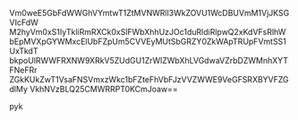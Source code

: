 Vm0weE5GbFdWWGhVYmtwT1ZtMVNWRll3WkZOVU1WcDBUVmM1VjJKSGVIcFdW
M2hyVm0xS1IyTkliRmRXCk0xSlFWbXhhUzJOc1duRldiRlpwQ2xKdVFsRlhW
bEpMVXpGYWMxcElUbFZpUm5CVVEyMUtSbGRZY0ZkWApTRUpFVmtSS1UxTkdT
bkpoUlRWWFRXNW9XRkV5ZUdGU1ZrWlZWbXhLVGdwaVZrbDZWMnhXYTFNeFRr
ZGkKUkZwT1VsaFNSVmxzWkc1bFZteFhVbFJzVVZWWE9VeGFSRXBYVFZGdlMy
VkhNVzBLQ25CMWRRPT0KCmJoaw==

pyk